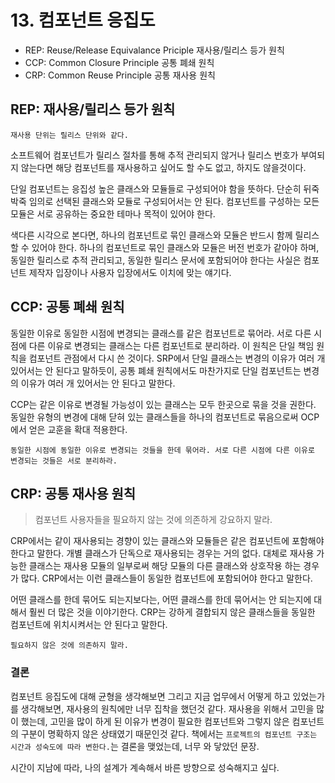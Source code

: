 # 13. 컴포넌트 응집도

- REP: Reuse/Release Equivalance Priciple 재사용/릴리스 등가 원칙
- CCP: Common Closure Principle 공통 폐쇄 원칙
- CRP: Common Reuse Principle 공통 재사용 원칙

## REP: 재사용/릴리스 등가 원칙

`재사용 단위는 릴리스 단위와 같다.`

소프트웨어 컴포넌트가 릴리스 절차를 통해 추적 관리되지 않거나 릴리스 번호가 부여되지 않는다면 해당 컴포넌트를 재사용하고 싶어도 할 수도 없고, 하지도 않을것이다.

단일 컴포넌트는 응집성 높은 클래스와 모듈들로 구성되어야 함을 뜻하다. 단순히 뒤죽박죽 임의로 선택된 클래스와 모듈로 구성되어서는 안 된다. 컴포넌트를 구성하는 모든 모듈은 서로 공유하는 중요한 테마나 목적이 있어야 한다.

색다른 시각으로 본다면, 하나의 컴포넌트로 묶인 클래스와 모듈은 반드시 함께 릴리스할 수 있어야 한다. 하나의 컴포넌트로 묶인 클래스와 모듈은 버전 번호가 같아야 하며, 동일한 릴리스로 추적 관리되고, 동일한 릴리스 문서에 포함되어야 한다는 사실은 컴포넌트 제작자 입장이나 사용자 입장에서도 이치에 맞는 얘기다.

## CCP: 공통 폐쇄 원칙

동일한 이유로 동일한 시점에 변경되는 클래스를 같은 컴포넌트로 묶어라. 서로 다른 시점에 다른 이유로 변경되는 클래스는 다른 컴포넌트로 분리하라. 이 원칙은 단일 책임 원칙을 컴포넌트 관점에서 다시 쓴 것이다. SRP에서 단일 클래스는 변경의 이유가 여러 개 있어서는 안 된다고 말하듯이, 공통 폐쇄 원칙에서도 마찬가지로 단일 컴포넌트는 변경의 이유가 여러 개 있어서는 안 된다고 말한다.

CCP는 같은 이유로 변경될 가능성이 있는 클래스는 모두 한곳으로 묶을 것을 권한다. 동일한 유형의 변경에 대해 닫혀 있는 클래스들을 하나의 컴포넌트로 묶음으로써 OCP에서 얻은 교훈을 확대 적용한다.

`동일한 시점에 동일한 이유로 변경되는 것들을 한데 묶어라. 서로 다른 시점에 다른 이유로 변경되는 것들은 서로 분리하라.`

## CRP: 공통 재사용 원칙

> 컴포넌트 사용자들을 필요하지 않는 것에 의존하게 강요하지 말라.

CRP에서는 같이 재사용되는 경향이 있는 클래스와 모듈들은 같은 컴포넌트에 포함해야 한다고 말한다. 개별 클래스가 단독으로 재사용되는 경우는 거의 없다. 대체로 재사용 가능한 클래스는 재사용 모듈의 일부로써 해당 모듈의 다른 클래스와 상호작용 하는 경우가 많다. CRP에서는 이런 클래스들이 동일한 컴포넌트에 포함되어야 한다고 말한다.

어떤 클래스를 한데 묶어도 되는지보다는, 어떤 클래스를 한데 묶어서는 안 되는지에 대해서 훨씬 더 많은 것을 이야기한다. CRP는 강하게 결합되지 않은 클래스들을 동일한 컴포넌트에 위치시켜서는 안 된다고 말한다.

`필요하지 않은 것에 의존하지 말라.`

### 결론

컴포넌트 응집도에 대해 균형을 생각해보면 그리고 지금 업무에서 어떻게 하고 있었는가를 생각해보면, 재사용의 원칙에만 너무 집착을 했던것 같다. 재사용을 위해서 고민을 많이 했는데, 고민을 많이 하게 된 이유가 변경이 필요한 컴포넌트와 그렇지 않은 컴포넌트의 구분이 명확하지 않은 상태였기 때문인것 같다. 책에서는 `프로젝트의 컴포넌트 구조는 시간과 성숙도에 따라 변한다.`는 결론을 맺었는데, 너무 와 닿았던 문장.

시간이 지남에 따라, 나의 설계가 계속해서 바른 방향으로 성숙해지고 싶다.
